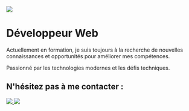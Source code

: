 <img src="https://media.licdn.com/dms/image/D4D16AQFWatSddk9VyQ/profile-displaybackgroundimage-shrink_350_1400/0/1714063064938?e=1719446400&v=beta&t=-Yt424xgUe3XTALeI05h4_p33YK94nu4pjZ69GzGLXc"/>
<h1>Développeur Web</h1>

<p>Actuellement en formation, je suis toujours à la recherche de nouvelles connaissances et opportunités pour améliorer mes compétences.</p>
<p>Passionné par les technologies modernes et les défis techniques.</p>



<h2>N'hésitez pas à me contacter :</h2>
<a href="mailto:vincent.aleman@laposte.net" class="button">
<img src="https://img.shields.io/badge/MAIL?style=for-the-badge-F19500" />
</a>

<a href="https://www.linkedin.com/in/vincent-aleman-805574306/" class="button" target="_blank">
<img src="https://img.shields.io/badge/linkedin-grey?style=for-the-badge&logo=linkedin&color=%230A66C2" />
</a>

